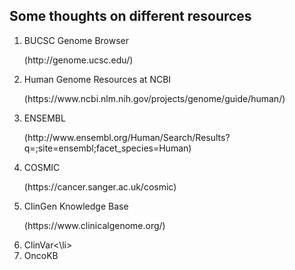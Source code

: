 ## Some thoughts on different resources

<ol>
<li>BUCSC Genome Browser</li>
  <p> (http://genome.ucsc.edu/) </p>
<li>Human Genome Resources at NCBI</li>
  <p>(https://www.ncbi.nlm.nih.gov/projects/genome/guide/human/)<p>
<li>ENSEMBL</li>
  <p>(http://www.ensembl.org/Human/Search/Results?q=;site=ensembl;facet_species=Human)<p>
  
<li>COSMIC</li>
  <p>(https://cancer.sanger.ac.uk/cosmic)<p>
<li>ClinGen Knowledge Base</li>
<p>(https://www.clinicalgenome.org/)<p>
<li>ClinVar<\li>
  
<li>OncoKB</li>
</ol>


